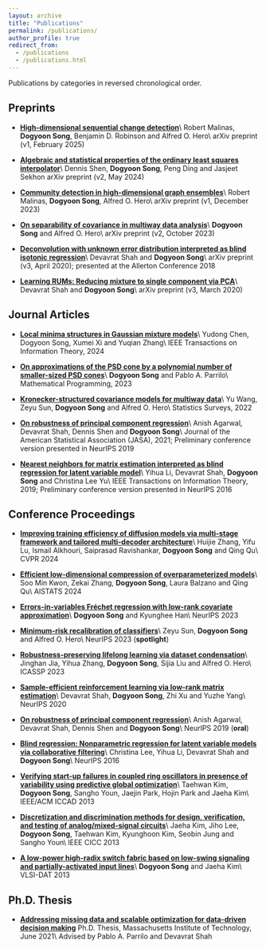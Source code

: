 ```yaml
---
layout: archive
title: "Publications"
permalink: /publications/
author_profile: true
redirect_from:
  - /publications
  - /publications.html
---
```


Publications by categories in reversed chronological order.  


## Preprints

* **[High-dimensional sequential change detection](https://arxiv.org/pdf/2502.05377)**\\
Robert Malinas, **Dogyoon Song**, Benjamin D. Robinson and Alfred O. Hero\\
arXiv preprint  (v1, February 2025)

* **[Algebraic and statistical properties of the ordinary least squares interpolator](https://arxiv.org/abs/2309.15769)**\\
Dennis Shen, **Dogyoon Song**, Peng Ding and Jasjeet Sekhon
arXiv preprint  (v2, May 2024)

* **[Community detection in high-dimensional graph ensembles](https://arxiv.org/abs/2312.03900)**\\
Robert Malinas, **Dogyoon Song**, Alfred O. Hero\\
arXiv preprint  (v1, December 2023)

* **[On separability of covariance in multiway data analysis](https://arxiv.org/abs/2302.02415)**\\
**Dogyoon Song** and Alfred O. Hero\\
arXiv preprint  (v2, October 2023)

* **[Deconvolution with unknown error distribution interpreted as blind isotonic regression](https://arxiv.org/abs/1803.03469)**\\
Devavrat Shah and **Dogyoon Song**\\
arXiv preprint  (v3, April 2020); presented at the Allerton Conference 2018

* **[Learning RUMs: Reducing mixture to single component via PCA](https://arxiv.org/abs/1812.11917)**\\
Devavrat Shah and **Dogyoon Song**\\
arXiv preprint  (v3, March 2020)



## Journal Articles

* **[Local minima structures in Gaussian mixture models](https://ieeexplore.ieee.org/abstract/document/10463706)**\\
Yudong Chen, Dogyoon Song, Xumei Xi and Yuqian Zhang\\
IEEE Transactions on Information Theory, 2024

* **[On approximations of the PSD cone by a polynomial number of smaller-sized PSD cones](https://link.springer.com/article/10.1007/s10107-022-01795-7)**\\
**Dogyoon Song** and Pablo A. Parrilo\\
Mathematical Programming, 2023

* **[Kronecker-structured covariance models for multiway data](https://projecteuclid.org/journals/statistics-surveys/volume-16/issue-none/Kronecker-structured-covariance-models-for-multiway-data/10.1214/22-SS139.full)**\\
Yu Wang, Zeyu Sun, **Dogyoon Song** and Alfred O. Hero\\
Statistics Surveys, 2022

* **[On robustness of principal component regression](https://www.tandfonline.com/doi/abs/10.1080/01621459.2021.1928513)**\\
Anish Agarwal, Devavrat Shah, Dennis Shen and **Dogyoon Song**\\
Journal of the American Statistical Association (JASA), 2021; Preliminary conference version presented in NeurIPS 2019

* **[Nearest neighbors for matrix estimation interpreted as blind regression for latent variable model](https://ieeexplore.ieee.org/abstract/document/8886428)**\\
Yihua Li, Devavrat Shah, **Dogyoon Song** and Christina Lee Yu\\
IEEE Transactions on Information Theory, 2019; Preliminary conference version presented in NeurIPS 2016




## Conference Proceedings

* **[Improving training efficiency of diffusion models via multi-stage framework and tailored multi-decoder architecture](https://openaccess.thecvf.com/content/CVPR2024/html/Zhang_Improving_Training_Efficiency_of_Diffusion_Models_via_Multi-Stage_Framework_and_CVPR_2024_paper.html)**\\
Huijie Zhang, Yifu Lu, Ismail Alkhouri, Saiprasad Ravishankar, **Dogyoon Song** and Qing Qu\\
CVPR 2024

* **[Efficient low-dimensional compression of overparameterized models](https://proceedings.mlr.press/v238/min-kwon24a.html)**\\
Soo Min Kwon, Zekai Zhang, **Dogyoon Song**, Laura Balzano and Qing Qu\\
AISTATS 2024

* **[Errors-in-variables Fréchet regression with low-rank covariate approximation](https://proceedings.neurips.cc/paper_files/paper/2023/hash/ff06c57ef80625386884906c2d2d2429-Abstract-Conference.html)**\\
**Dogyoon Song** and Kyunghee Han\\
NeurIPS 2023 

* **[Minimum-risk recalibration of classifiers](https://proceedings.neurips.cc/paper_files/paper/2023/hash/dbd6b295535e44f2b8ec0c3f1da7c509-Abstract-Conference.html)**\\
Zeyu Sun, **Dogyoon Song** and Alfred O. Hero\\
NeurIPS 2023 (**spotlight**)

* **[Robustness-preserving lifelong learning via dataset condensation](https://ieeexplore.ieee.org/abstract/document/10096756)**\\
Jinghan Jia, Yihua Zhang, **Dogyoon Song**, Sijia Liu and Alfred O. Hero\\
ICASSP 2023

* **[Sample-efficient reinforcement learning via low-rank matrix estimation](https://proceedings.neurips.cc/paper/2020/hash/8d2355364e9a2ba1f82f975414937b43-Abstract.html)**\\
Devavrat Shah, **Dogyoon Song**, Zhi Xu and Yuzhe Yang\\
NeurIPS 2020

* **[On robustness of principal component regression](https://proceedings.neurips.cc/paper/2019/hash/923e325e16617477e457f6a468a2d6df-Abstract.html)**\\
Anish Agarwal, Devavrat Shah, Dennis Shen and **Dogyoon Song**\\
NeurIPS 2019 (**oral**)

* **[Blind regression: Nonparametric regression for latent variable models via collaborative filtering](https://proceedings.neurips.cc/paper/2016/hash/678a1491514b7f1006d605e9161946b1-Abstract.html)**\\
Christina Lee, Yihua Li, Devavrat Shah and **Dogyoon Song**\\
NeurIPS 2016

* **[Verifying  start-up failures in coupled ring oscillators in presence of variability using predictive global optimization](https://ieeexplore.ieee.org/abstract/document/6691161)**\\
Taehwan Kim, **Dogyoon Song**, Sangho Youn, Jaejin Park, Hojin Park and Jaeha Kim\\
IEEE/ACM ICCAD 2013

* **[Discretization and discrimination methods for design, verification, and testing of analog/mixed-signal circuits](https://ieeexplore.ieee.org/abstract/document/6658488)**\\
Jaeha Kim, Jiho Lee, **Dogyoon Song**, Taehwan Kim, Kyunghoon Kim, Seobin Jung and Sangho Youn\\
IEEE CICC 2013

* **[A low-power high-radix switch fabric based on low-swing signaling and partially-activated input lines](https://ieeexplore.ieee.org/abstract/document/6533825)**\\
**Dogyoon Song** and Jaeha Kim\\
VLSI-DAT 2013



## Ph.D. Thesis
* **[Addressing missing data and scalable optimization for data-driven decision making](https://dspace.mit.edu/handle/1721.1/139254)**
Ph.D. Thesis, Massachusetts Institute of Technology, June 2021\\
Advised by Pablo A. Parrilo and Devavrat Shah